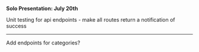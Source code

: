 **Solo Presentation: July 20th**


Unit testing for api endpoints
    - make all routes return a notification of success


-------------------------------------------------------------------
Add endpoints for categories?




